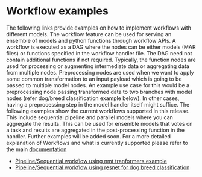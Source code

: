 # Workflow examples

The following links provide examples on how to implement workflows with different models. The workflow feature can be used for serving an ensemble of models and python functions through workflow APIs. A workflow is executed as a DAG where the nodes can be either models (MAR files) or functions specified in the workflow handler file. The DAG need not contain additional functions if not required. Typically, the function nodes are used for processing or augmenting intermediate data or aggregating data from multiple nodes. Preprocessing nodes are used when we want to apply some common transformation to an input payload which is going to be passed to multiple model nodes. An example use case for this would be a preprocessing node passing transformed data to two branches with model nodes (refer dog/breed classification example below). In other cases, having a preprocessing step in the model handler itself might suffice.
The following examples show the current workflows supported in this release. This include sequential pipeline and parallel models where you can aggregate the results. This can be used for ensemble models that votes on a task and results are aggregated in the post-processing function in the handler. Further examples will be added soon.
For a more detailed explanation of Workflows and what is currently supported please refer to the main [documentation](../../docs/workflows.md)

 * [Pipeline/Sequential workflow using nmt tranformers example](nmt_tranformers_pipeline/)
 * [Pipeline/Sequential workflow using resnet for dog breed classification](dog_breed_classification/)
